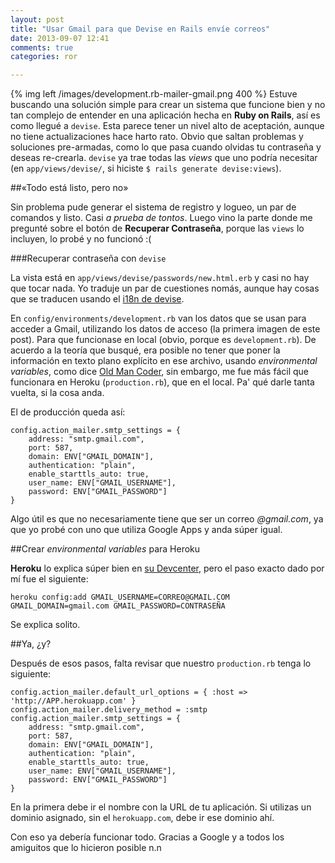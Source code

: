 ```yaml
---
layout: post
title: "Usar Gmail para que Devise en Rails envíe correos"
date: 2013-09-07 12:41
comments: true
categories: ror

---
```


{% img left /images/development.rb-mailer-gmail.png 400 %} Estuve buscando una solución simple para crear un sistema que funcione bien y no tan complejo de entender en una aplicación hecha en **Ruby on Rails**, así es como llegué a `devise`. Esta parece tener un nivel alto de aceptación, aunque no tiene actualizaciones hace harto rato. Obvio que saltan problemas y soluciones pre-armadas, como lo que pasa cuando olvidas tu contraseña y deseas re-crearla. `devise` ya trae todas las _views_ que uno podría necesitar (en `app/views/devise/`, si hiciste `$ rails generate devise:views`).
<!-- more -->
##«Todo está listo, pero no»

Sin problema pude generar el sistema de registro y logueo, un par de comandos y listo. Casi _a prueba de tontos_. Luego vino la parte donde me pregunté sobre el botón de **Recuperar Contraseña**, porque las `views` lo incluyen, lo probé y no funcionó :(

###Recuperar contraseña con `devise`

La vista está en `app/views/devise/passwords/new.html.erb` y casi no hay que tocar nada. Yo traduje un par de cuestiones nomás, aunque hay cosas que se traducen usando el [i18n de devise]("https://github.com/plataformatec/devise/wiki/I18n").

En `config/environments/development.rb` van los datos que se usan para acceder a Gmail, utilizando los datos de acceso (la primera imagen de este post). Para que funcionase en local (obvio, porque es `development.rb`). De acuerdo a la teoría que busqué, era posible no tener que poner la información en texto plano explícito en ese archivo, usando _environmental variables_, como dice [Old Man Coder](http://stevechristie.tumblr.com/post/35158776548/how-to-set-up-local-environmental-variables), sin embargo, me fue más fácil que funcionara en Heroku (`production.rb`), que en el local. Pa' qué darle tanta vuelta, si la cosa anda.

El de producción queda así:
		
	config.action_mailer.smtp_settings = {
  		address: "smtp.gmail.com",
  		port: 587,
  		domain: ENV["GMAIL_DOMAIN"],
  		authentication: "plain",
  		enable_starttls_auto: true,
  		user_name: ENV["GMAIL_USERNAME"],
  		password: ENV["GMAIL_PASSWORD"]
  	}

Algo útil es que no necesariamente tiene que ser un correo _@gmail.com_, ya que yo probé con uno que utiliza Google Apps y anda súper igual.

##Crear _environmental variables_ para Heroku

**Heroku** lo explica súper bien en [su Devcenter]("https://devcenter.heroku.com/articles/config-vars"), pero el paso exacto dado por mí fue el siguiente:

	heroku config:add GMAIL_USERNAME=CORREO@GMAIL.COM GMAIL_DOMAIN=gmail.com GMAIL_PASSWORD=CONTRASEÑA
	
Se explica solito.

##Ya, ¿y?

Después de esos pasos, falta revisar que nuestro `production.rb` tenga lo siguiente:

	config.action_mailer.default_url_options = { :host => 'http://APP.herokuapp.com' }
	config.action_mailer.delivery_method = :smtp
	config.action_mailer.smtp_settings = {
  		address: "smtp.gmail.com",
  		port: 587,
  		domain: ENV["GMAIL_DOMAIN"],
  		authentication: "plain",
  		enable_starttls_auto: true,
  		user_name: ENV["GMAIL_USERNAME"],
  		password: ENV["GMAIL_PASSWORD"]
  	}

En la primera debe ir el nombre con la URL de tu aplicación. Si utilizas un dominio asignado, sin el `herokuapp.com`, debe ir ese dominio ahí.

Con eso ya debería funcionar todo. Gracias a Google y a todos los amiguitos que lo hicieron posible n.n